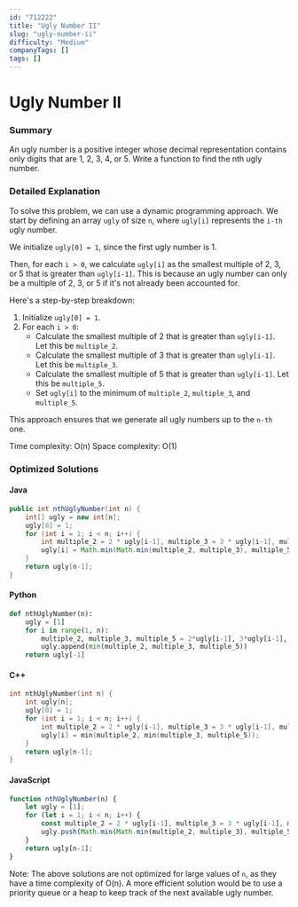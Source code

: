 ```yaml
---
id: "712222"
title: "Ugly Number II"
slug: "ugly-number-ii"
difficulty: "Medium"
companyTags: []
tags: []
---
```


**Ugly Number II**
================

### Summary
An ugly number is a positive integer whose decimal representation contains only digits that are 1, 2, 3, 4, or 5. Write a function to find the nth ugly number.

### Detailed Explanation
To solve this problem, we can use a dynamic programming approach. We start by defining an array `ugly` of size `n`, where `ugly[i]` represents the `i-th` ugly number. 

We initialize `ugly[0] = 1`, since the first ugly number is 1.

Then, for each `i > 0`, we calculate `ugly[i]` as the smallest multiple of 2, 3, or 5 that is greater than `ugly[i-1]`. This is because an ugly number can only be a multiple of 2, 3, or 5 if it's not already been accounted for.

Here's a step-by-step breakdown:

1. Initialize `ugly[0] = 1`.
2. For each `i > 0`:
   - Calculate the smallest multiple of 2 that is greater than `ugly[i-1]`. Let this be `multiple_2`.
   - Calculate the smallest multiple of 3 that is greater than `ugly[i-1]`. Let this be `multiple_3`.
   - Calculate the smallest multiple of 5 that is greater than `ugly[i-1]`. Let this be `multiple_5`.
   - Set `ugly[i]` to the minimum of `multiple_2`, `multiple_3`, and `multiple_5`.

This approach ensures that we generate all ugly numbers up to the `n-th` one.

Time complexity: O(n)
Space complexity: O(1)

### Optimized Solutions

#### Java
```java
public int nthUglyNumber(int n) {
    int[] ugly = new int[n];
    ugly[0] = 1;
    for (int i = 1; i < n; i++) {
        int multiple_2 = 2 * ugly[i-1], multiple_3 = 3 * ugly[i-1], multiple_5 = 5 * ugly[i-1];
        ugly[i] = Math.min(Math.min(multiple_2, multiple_3), multiple_5);
    }
    return ugly[n-1];
}
```

#### Python
```python
def nthUglyNumber(n):
    ugly = [1]
    for i in range(1, n):
        multiple_2, multiple_3, multiple_5 = 2*ugly[i-1], 3*ugly[i-1], 5*ugly[i-1]
        ugly.append(min(multiple_2, multiple_3, multiple_5))
    return ugly[-1]
```

#### C++
```cpp
int nthUglyNumber(int n) {
    int ugly[n];
    ugly[0] = 1;
    for (int i = 1; i < n; i++) {
        int multiple_2 = 2 * ugly[i-1], multiple_3 = 3 * ugly[i-1], multiple_5 = 5 * ugly[i-1];
        ugly[i] = min(multiple_2, min(multiple_3, multiple_5));
    }
    return ugly[n-1];
}
```

#### JavaScript
```javascript
function nthUglyNumber(n) {
    let ugly = [1];
    for (let i = 1; i < n; i++) {
        const multiple_2 = 2 * ugly[i-1], multiple_3 = 3 * ugly[i-1], multiple_5 = 5 * ugly[i-1];
        ugly.push(Math.min(Math.min(multiple_2, multiple_3), multiple_5));
    }
    return ugly[n-1];
}
```

Note: The above solutions are not optimized for large values of `n`, as they have a time complexity of O(n). A more efficient solution would be to use a priority queue or a heap to keep track of the next available ugly number.